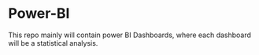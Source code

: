 # Power-BI
This repo mainly will contain power BI Dashboards, where each dashboard will be a statistical analysis.
